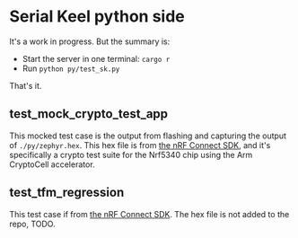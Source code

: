 # Serial Keel python side

It's a work in progress.
But the summary is:

- Start the server in one terminal: `cargo r`
- Run `python py/test_sk.py`

That's it.

## test_mock_crypto_test_app

This mocked test case is the output from flashing and capturing the output of `./py/zephyr.hex`.
This hex file is from [the nRF Connect SDK](https://github.com/nrfconnect/sdk-nrf/tree/main/tests/crypto), and it's specifically a crypto test suite for the Nrf5340 chip using the Arm CryptoCell accelerator.

## test_tfm_regression

This test case if from [the nRF Connect SDK](https://github.com/nrfconnect/sdk-zephyr/tree/main/samples/tfm_integration/tfm_regression_test).
The hex file is not added to the repo, TODO.
